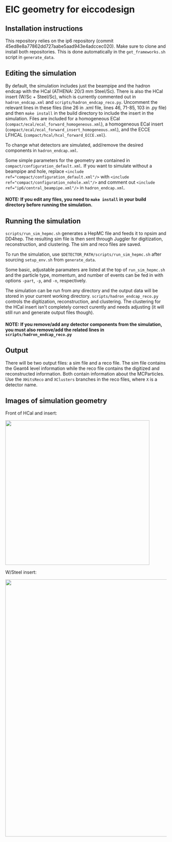 # EIC geometry for eiccodesign

## Installation instructions

This repository relies on the ip6 repository (commit 45ed8e8a77862dd727aabe5aad943e4adccec020). Make sure to clone and install both repositories. This is done automatically in the `get_frameworks.sh` script in `generate_data`.

## Editing the simulation
By default, the simulation includes just the beampipe and the hadron endcap with the HCal (ATHENA: 20/3 mm Steel/Sc). There is also the HCal insert (W/Sc + Steel/Sc), which is currently commented out in `hadron_endcap.xml` and `scripts/hadron_endcap_reco.py`. Uncomment the relevant lines in these files (line 26 in .xml file, lines 46, 71-85, 103 in .py file) and then `make install` in the build directory to include the insert in the simulation. Files are included for a homogeneous ECal (`compact/ecal/ecal_forward_homogeneous.xml`), a homogeneous ECal insert (`compact/ecal/ecal_forward_insert_homogeneous.xml`), and the ECCE LFHCAL (`compact/hcal/hcal_forward_ECCE.xml`). 

To change what detectors are simulated, add/remove the desired components in `hadron_endcap.xml`.

Some simple parameters for the geometry are contained in `compact/configuration_default.xml`. If you want to simulate without a beampipe and hole, replace `<include ref="compact/configuration_default.xml"/>` with `<include ref="compact/configuration_nohole.xml"/>` and comment out `<include ref="ip6/central_beampipe.xml"/>` in `hadron_endcap.xml`.

#### NOTE: If you edit any files, you need to `make install` in your build directory before running the simulation.

## Running the simulation
`scripts/run_sim_hepmc.sh` generates a HepMC file and feeds it to npsim and DD4hep. The resulting sim file is then sent through Juggler for digitization, reconstruction, and clustering. The sim and reco files are saved.

To run the simulation, use `$DETECTOR_PATH/scripts/run_sim_hepmc.sh` after sourcing `setup_env.sh` from `generate_data`.

Some basic, adjustable paramaters are listed at the top of `run_sim_hepmc.sh` and the particle type, momentum, and number of events can be fed in with options `-part`, `-p`, and `-n`, respectively.

The simulation can be run from any directory and the output data will be stored in your current working directory. `scripts/hadron_endcap_reco.py` controls the digitization, reconstruction, and clustering. The clustering for the HCal insert isn't completely correct curently and needs adjusting (it will still run and generate output files though).

#### NOTE: If you remove/add any detector components from the simulation, you must also remove/add the related lines in `scripts/hadron_endcap_reco.py`

## Output
There will be two output files: a sim file and a reco file. The sim file contains the Geant4 level information while the reco file contains the digitized and reconstructed information. Both contain information about the MCParticles. Use the `XHitsReco` and `XClusters` branches in the reco files, where `X` is a detector name.  

<!--
## Addressing Homogenous ECal
To avoid high memory usage, the ECal and ECal insert use a mixed material of W/Polystyrene where the weight percentages are calculated based on the empirical weight and density of a prototype W/ScFi ECal. To incorporate the sampling fraction of the W/ScFi, a smearing procedure is needed: $E_{tower} = \mathrm{gRandom->Gaus}\left(E_{tower}*.03, \sigma\right)$, where $\sigma = E_{tower}\sqrt{a^2/E_{tower} + b^2}$, $a = 0.1$, and $b = 0.0015$. $\mathrm{gRandom}$ here is ROOT's random generator. This maintains the mean of W/ScFi and reproduces fluctuations with a random Gaussian. See [this presentation](https://github.com/rymilton/eic_endcap_insert/files/9172710/Smearing.of.mixture.structure.for.EMCal.pdf) (especially slide 3) by Zhiwan Xu, et al. for more details. -->

## Images of simulation geometry
<!--
Whole endcap:

<img src="https://user-images.githubusercontent.com/87345122/180581581-c85ece7d-7137-4392-ada6-f52dbaaec1ff.png" width="450"> <img src="https://user-images.githubusercontent.com/87345122/180581647-cc728b5b-3e67-48fc-bd74-570ddc7933d0.png" width="404"> -->

Front of HCal and insert:

<img src="https://user-images.githubusercontent.com/87345122/180581758-455f3b03-5d8b-4bf1-83a3-18e5a30dafdc.png" width="450">

W/Steel insert:

<img src="https://user-images.githubusercontent.com/87345122/180581614-37ec62c5-132e-4979-8864-8f8996bd86f7.png" width="800">


<!-- ## GPS documentation
---------------------------------
If you want to adjust the particle gun, here's the documentation for the general particle source (GPS):

   Manual: https://www.fe.infn.it/u/paterno/Geant4_tutorial/slides_further/GPS/GPS_manual.pdf

   Examples: https://hurel.hanyang.ac.kr/Geant4/Geant4_GPS/reat.space.qinetiq.com/gps/examples/examples.html -->
